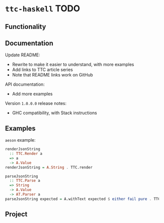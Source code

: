 # `ttc-haskell` TODO

## Functionality

## Documentation

Update README:

* Rewrite to make it easier to understand, with more examples
* Add links to TTC article series
* Note that README links work on GitHub

API documentation:

* Add more examples

Version `1.0.0.0` release notes:

* GHC compatibility, with Stack instructions

## Examples

`aeson` example:

```haskell
renderJsonString
  :: TTC.Render a
  => a
  -> A.Value
renderJsonString = A.String . TTC.render

parseJsonString
  :: TTC.Parse a
  => String
  -> A.Value
  -> AT.Parser a
parseJsonString expected = A.withText expected $ either fail pure . TTC.parse
```

## Project
